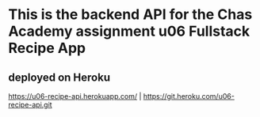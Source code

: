# This is the backend API for the Chas Academy assignment u06 Fullstack Recipe App

## deployed on Heroku

https://u06-recipe-api.herokuapp.com/ | https://git.heroku.com/u06-recipe-api.git


